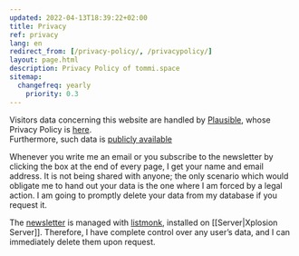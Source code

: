 ```yaml
---
updated: 2022-04-13T18:39:22+02:00
title: Privacy
ref: privacy
lang: en
redirect_from: [/privacy-policy/, /privacypolicy/]
layout: page.html
description: Privacy Policy of tommi.space
sitemap:
  changefreq: yearly
	priority: 0.3
---
```

Visitors data concerning this website are handled by [Plausible](https://plausible.io 'Plausible'), whose Privacy Policy is [here](https://plausible.io/privacy 'Plausible Privacy Policy').  
Furthermore, such data is [publicly available](https://plausible.io/tommi.space 'Visitors data for tommi.space')

Whenever you write me an email or you subscribe to the newsletter by clicking the box at the end of every page, I get your name and email address. It is not being shared with anyone; the only scenario which would obligate me to hand out your data is the one where I am forced by a legal action. I am going to promptly delete your data from my database if you request it.

The [newsletter](/newsletter) is managed with [listmonk](https://listmonk.app 'listmonk official website'), installed on [[Server|Xplosion Server]]. Therefore, I have complete control over any user’s data, and I can immediately delete them upon request.